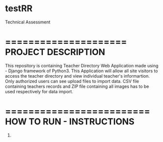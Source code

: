 # testRR
Technical Assessment

=====================
PROJECT DESCRIPTION
=====================
This repository is containing Teacher Directory Web Application made using - Django framework of Python3.
This Application will allow all site visitors to access the teacher directory and view individual teacher's informartion.
Only authorized users can see upload files to import data.
CSV file containing teachers records and ZIP file containing all images has to be used respectively for data import.

=========================
HOW TO RUN - INSTRUCTIONS
=========================
1. 
